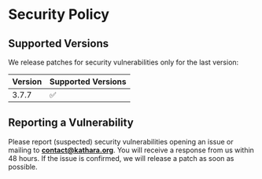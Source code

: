 # Security Policy

## Supported Versions

We release patches for security vulnerabilities only for the last version:

| Version | Supported Versions |
|---------|--------------------|
| 3.7.7   | :white_check_mark: |

## Reporting a Vulnerability

Please report (suspected) security vulnerabilities opening an issue or mailing to
**[contact@kathara.org](mailto:contact@kathara.org)**. You will receive a response from
us within 48 hours. If the issue is confirmed, we will release a patch as soon
as possible.
